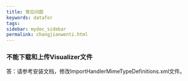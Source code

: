 ```yaml
---
title: 常见问题
keywords: datafor
tags:
sidebar: mydoc_sidebar
permalink: changjianwenti.html
---
```

### 不能下载和上传Visualizer文件
答：请参考安装文档，修改ImportHandlerMimeTypeDefinitions.xml文件。





